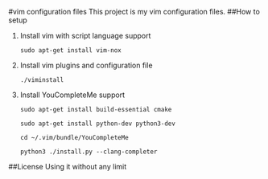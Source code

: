 #vim configuration files
This project is my vim configuration files.
##How to setup
1. Install vim with script language support

    `sudo apt-get install vim-nox`
    
2. Install vim plugins and configuration file

    `./viminstall`
    
3. Install YouCompleteMe support

    `sudo apt-get install build-essential cmake`
    
    `sudo apt-get install python-dev python3-dev`
    
    `cd ~/.vim/bundle/YouCompleteMe`
    
    `python3 ./install.py --clang-completer`

     
##License
Using it without any limit

